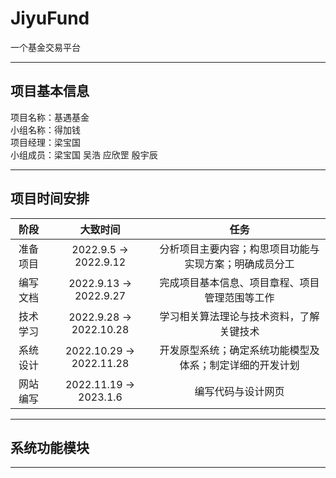 # JiyuFund
一个基金交易平台  
___
## 项目基本信息
项目名称：基遇基金    
小组名称：得加钱  
项目经理：梁宝国  
小组成员：梁宝国 吴浩 应欣罡 殷宇辰  
___
## 项目时间安排
| 阶段 | 大致时间 | 任务 |
| :----: | :----: | :----: |
| 准备项目 | 2022.9.5 -> 2022.9.12 | 分析项目主要内容；构思项目功能与实现方案；明确成员分工 |
| 编写文档 | 2022.9.13 -> 2022.9.27 | 完成项目基本信息、项目章程、项目管理范围等工作 |
| 技术学习 | 2022.9.28 -> 2022.10.28 | 学习相关算法理论与技术资料，了解关键技术 |
| 系统设计 | 2022.10.29 -> 2022.11.28 | 开发原型系统；确定系统功能模型及体系；制定详细的开发计划 |
| 网站编写 | 2022.11.19 -> 2023.1.6 | 编写代码与设计网页 |
___
## 系统功能模块
___

